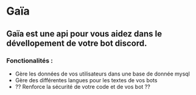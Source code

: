 # Gaïa
## Gaïa est une api pour vous aidez dans le dévellopement de votre bot discord.
### Fonctionalités :
* Gère les données de vos utilisateurs dans une base de donnée mysql
* Gère des différentes langues pour les textes de vos bots
* ?? Renforce la sécurité de votre code et de vos bot ??
